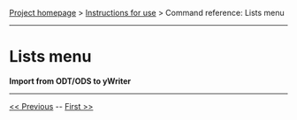 [Project homepage](../index) > [Instructions for use](../usage) > Command reference: Lists menu

--- 

# Lists menu

**Import from ODT/ODS to yWriter**



---

[<< Previous](descriptions_menu) -- [First >>](file_menu)